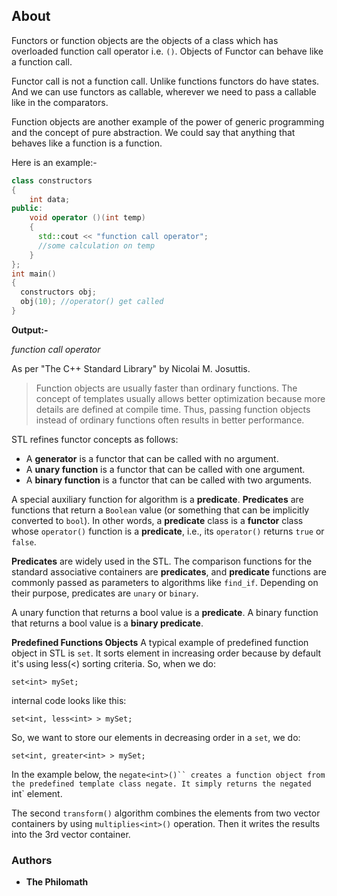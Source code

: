## About
Functors or function objects are the objects of a class which has overloaded function call operator i.e. `()`. Objects of Functor can behave like a function call.

Functor call is not a function call. Unlike functions functors do have states. And we can use functors as callable, wherever we need to pass a callable like in the comparators.

Function objects are another example of the power of generic programming and the concept of pure abstraction. We could say that anything that behaves like a function is a function.

Here is an example:-
```cpp
class constructors
{
    int data;
public:
    void operator ()(int temp)
    {
      std::cout << "function call operator";
      //some calculation on temp
    }
};
int main()
{
  constructors obj;
  obj(10); //operator() get called
}
```
**Output:-**

_function call operator_

As per "The C++ Standard Library" by Nicolai M. Josuttis.
>Function objects are usually faster than ordinary functions.
The concept of templates usually allows better optimization because more details are defined at compile time. Thus, passing function objects instead of ordinary functions often results in better performance.

STL refines functor concepts as follows:

* A **generator** is a functor that can be called with no argument.
* A **unary function** is a functor that can be called with one argument.
* A **binary function** is a functor that can be called with two arguments.

A special auxiliary function for algorithm is a **predicate**. **Predicates** are functions that return a `Boolean` value (or something that can be implicitly converted to `bool`). In other words, a **predicate** class is a **functor** class whose `operator()` function is a **predicate**, i.e., its `operator()` returns `true` or `false`.

**Predicates** are widely used in the STL. The comparison functions for the standard associative containers are **predicates**, and **predicate** functions are commonly passed as parameters to algorithms like `find_if`. Depending on their purpose, predicates are `unary` or `binary`.

A unary function that returns a bool value is a **predicate**.
A binary function that returns a bool value is a **binary predicate**.

**Predefined Functions Objects**
A typical example of predefined function object in STL is `set`. It sorts element in increasing order because by default it's using less(<) sorting criteria. So, when we do:

    set<int> mySet;
internal code looks like this:

    set<int, less<int> > mySet;
So, we want to store our elements in decreasing order in a `set`, we do:

    set<int, greater<int> > mySet;
In the example below, the `negate<int>()`` creates a function object from the predefined template class negate. It simply returns the negated `int` element.

The second `transform()` algorithm combines the elements from two vector containers by using `multiplies<int>()` operation. Then it writes the results into the 3rd vector container.

### Authors

* **The Philomath**
